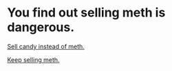 # You find out selling meth is dangerous.

[Sell candy instead of meth.](candy.md)

[Keep selling meth.](more-meth.md)